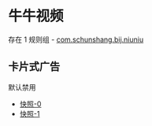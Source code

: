 # 牛牛视频

存在 1 规则组 - [com.schunshang.bij.niuniu](/src/apps/com.schunshang.bij.niuniu.ts)

## 卡片式广告

默认禁用

- [快照-0](https://i.gkd.li/import/13635127)
- [快照-1](https://i.gkd.li/import/13635128)
